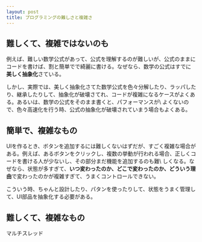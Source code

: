 ```yaml
---
layout: post
title: プログラミングの難しさと複雑さ
---
```

## 難しくて、複雑ではないのも

例えば、難しい数学公式があって、公式を理解するのが難しいが、公式のままにコードを書けば、割と簡単でで綺麗に書ける。なぜなら、数学の公式はすでに**美しく抽象化**さている。

しかし、実際では、美しく抽象化さてた数学公式を色々分解したり、ラッパしたり、継承したりして、抽象化が破壊さてれ、コードが複雑になるケースがよくある。あるいは、数学の公式をそのまま書くと、パフォーマンスが\\
よくないので、色々高速化を行う時、公式の抽象化が破壊されていまう場合もよくある。

## 簡単で、複雑なもの

UIを作るとき、ボタンを追加するには難しくないはずだが、すごく複雑な場合がある。例えば、あるボタンをクリックし、複数の挙動が行われる場合、正しくコードを書ける人が少ないし、その部分まだ機能を追加するのも難\\
しくなる。なぜなら、状態が多すぎて、**いつ変わったのか、どこで変わったのか、どういう理由**で変わったのかが複雑すぎて、うまくコントロールできない。

こういう時、ちゃんと設計したり、パタンを使ったりして、状態をうまく管理して、UI部品を抽象化する必要がある。

## 難しくて、複雑なもの

マルチスレッド